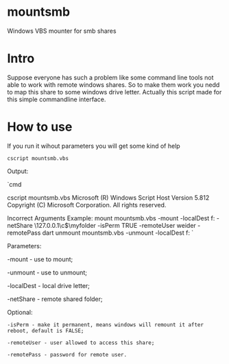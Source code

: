 # mountsmb
Windows VBS mounter for smb shares

# Intro
Suppose everyone has such a problem like some command line tools not able to work with remote windows shares.
So to make them work you nedd to map this share to some windows drive letter.
Actually this script made for this simple commandline interface.

# How to use
If you run it wihout parameters you will get some kind of help

`cscript mountsmb.vbs
`

Output:

`cmd

cscript mountsmb.vbs
Microsoft (R) Windows Script Host Version 5.812
Copyright (C) Microsoft Corporation. All rights reserved.

Incorrect Arguments
   Example:
      mount
         mountsmb.vbs -mount -localDest f: -netShare \\127.0.0.1\c$\myfolder -isPerm TRUE -remoteUser weider -remotePass dart
      unmount
         mountsmb.vbs -unmount -localDest f:
`

Parameters:

  -mount - use to mount;
  
  -unmount - use to unmount;
  
  -localDest - local drive letter;
  
  -netShare - remote shared folder;
  
  
  Optional:
  
    -isPerm - make it permanent, means windows will remount it after reboot, default is FALSE;
    
    -remoteUser - user allowed to access this share;
    
    -remotePass - password for remote user.

